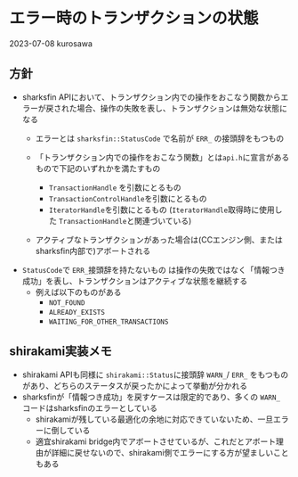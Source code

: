 # エラー時のトランザクションの状態

2023-07-08 kurosawa

## 方針

- sharksfin APIにおいて、トランザクション内での操作をおこなう関数からエラーが戻された場合、操作の失敗を表し、トランザクションは無効な状態になる
  - エラーとは `sharksfin::StatusCode` で名前が `ERR_` の接頭辞をもつもの
  - 「トランザクション内での操作をおこなう関数」とは`api.h`に宣言があるもので下記のいずれかを満たすもの
    - `TransactionHandle` を引数にとるもの
    - `TransactionControlHandle`を引数にとるもの
    - `IteratorHandle`を引数にとるもの (`IteratorHandle`取得時に使用した `TransactionHandle`と関連づいている)

  - アクティブなトランザクションがあった場合は(CCエンジン側、またはsharksfin内部で)アボートされる
- `StatusCode`で `ERR_`接頭辞を持たないもの は操作の失敗ではなく「情報つき成功」を表し、トランザクションはアクティブな状態を継続する
  - 例えば以下のものがある
    - `NOT_FOUND`
    - `ALREADY_EXISTS`
    - `WAITING_FOR_OTHER_TRANSACTIONS`

## shirakami実装メモ

- shirakami APIも同様に `shirakami::Status`に接頭辞 `WARN_`/ `ERR_` をもつものがあり、どちらのステータスが戻ったかによって挙動が分かれる
- sharksfinが「情報つき成功」を戻すケースは限定的であり、多くの `WARN_` コードはsharksfinのエラーとしている
  - shirakamiが残している最適化の余地に対応できていないため、一旦エラーに倒している
  - 適宜shirakami bridge内でアボートさせているが、これだとアボート理由が詳細に戻せないので、shirakami側でエラーにする方が望ましいこともある

